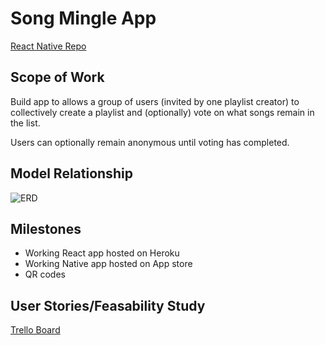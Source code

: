 # Song Mingle App
[React Native Repo](https://github.com/AnnaFinnerty/mingle-native)

## Scope of Work

Build app to allows a group of users (invited by one playlist creator) to collectively create a playlist and (optionally) vote on what songs remain in the list.

Users can optionally remain anonymous until voting has completed.

## Model Relationship

![ERD](./erd.png)

## Milestones

* Working React app hosted on Heroku
* Working Native app hosted on App store
* QR codes

## User Stories/Feasability Study
[Trello Board](https://trello.com/b/8fL8Ja7h/introvert-mingle)
